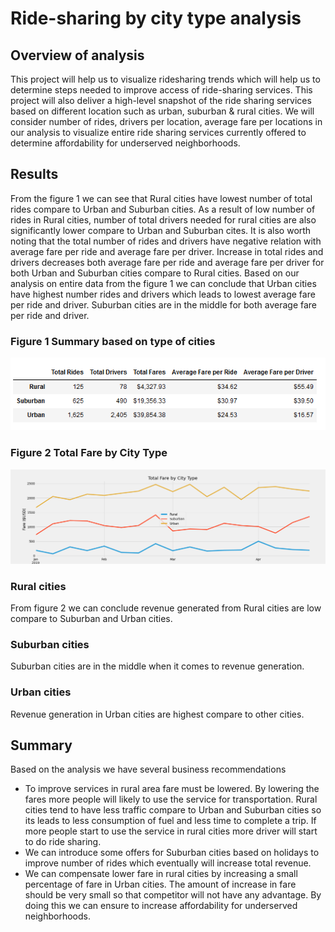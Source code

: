 # Ride-sharing by city type analysis
## Overview of analysis

This project will help us to visualize ridesharing trends which will help us to determine steps needed to improve access of ride-sharing services. This project will also deliver a high-level snapshot of the ride sharing services based on different location such as urban, suburban & rural cities. We will consider number of rides, drivers per location, average fare per locations in our analysis to visualize entire ride sharing services currently offered to determine affordability for underserved neighborhoods.      
## Results

From the figure 1 we can see that Rural cities have lowest number of total rides compare to Urban and Suburban cities. As a result of low number of rides in Rural cities, number of total drivers needed for rural cities are also significantly lower compare to Urban and Suburban cites. It is also worth noting that the total number of rides and drivers have negative relation with average fare per ride and average fare per driver. Increase in total rides and drivers decreases both average fare per ride and average fare per driver for both Urban and Suburban cities compare to Rural cities. Based on our analysis on entire data from the figure 1 we can conclude that Urban cities have highest number rides and drivers which leads to lowest average fare per ride and driver. Suburban cities are in the middle for both average fare per ride and driver.             

### Figure 1 Summary based on type of cities 

![Summary_based_on_type_of_cities](https://github.com/shownok-afk/PyBer_Analysis/blob/main/analysis/Summary_based_on_type_of_cities.png)
 
### Figure 2 Total Fare by City Type

![PyBer_fare_summary](https://github.com/shownok-afk/PyBer_Analysis/blob/main/analysis/PyBer_fare_summary.png)
 
### Rural cities 
From figure 2 we can conclude revenue generated from Rural cities are low compare to Suburban and Urban cities.  
### Suburban cities
Suburban cities are in the middle when it comes to revenue generation.  
### Urban cities
Revenue generation in Urban cities are highest compare to other cities.      

## Summary
Based on the analysis we have several business recommendations
* To improve services in rural area fare must be lowered. By lowering the fares more people will likely to use the service for transportation. Rural cities tend to have less traffic compare to Urban and Suburban cities so its leads to less consumption of fuel and less time to complete a trip. If more people start to use the service in rural cities more driver will start to do ride sharing.
* 	We can introduce some offers for Suburban cities based on holidays to improve number of rides which eventually will increase total revenue.   
*	We can compensate lower fare in rural cities by increasing a small percentage of fare in Urban cities. The amount of increase in fare should be very small so that competitor will not have any advantage. By doing this we can ensure to increase affordability for underserved neighborhoods.  

